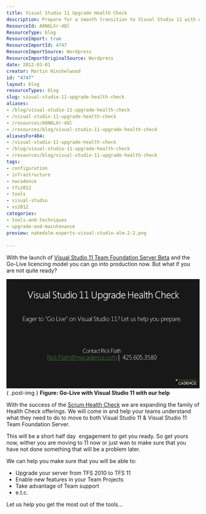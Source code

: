 ```yaml
---
title: Visual Studio 11 Upgrade Health Check
description: Prepare for a smooth transition to Visual Studio 11 with our expert Health Check. Ensure your upgrade is seamless and unlock new features today!
ResourceId: A8N6LXr-4Ql
ResourceType: blog
ResourceImport: true
ResourceImportId: 4747
ResourceImportSource: Wordpress
ResourceImportOriginalSource: Wordpress
date: 2012-03-01
creator: Martin Hinshelwood
id: "4747"
layout: blog
resourceTypes: blog
slug: visual-studio-11-upgrade-health-check
aliases:
- /blog/visual-studio-11-upgrade-health-check
- /visual-studio-11-upgrade-health-check
- /resources/A8N6LXr-4Ql
- /resources/blog/visual-studio-11-upgrade-health-check
aliasesFor404:
- /visual-studio-11-upgrade-health-check
- /blog/visual-studio-11-upgrade-health-check
- /resources/blog/visual-studio-11-upgrade-health-check
tags:
- configuration
- infrastructure
- nwcadence
- tfs2012
- tools
- visual-studio
- vs2012
categories:
- tools-and-techniques
- upgrade-and-maintenance
preview: nakedalm-experts-visual-studio-alm-2-2.png

---
```

With the launch of [Visual Studio 11 Team Foundation Server Beta](http://blog.hinshelwood.com/announcing-visual-studio-11-beta-will-launch-on-february-29th/) and the Go-Live licencing model you can go into production now. But what if you are not quite ready?

[![image](images/image_thumb-1-1.png "image")](http://blog.hinshelwood.com/files/2012/03/image.png)  
{ .post-img }
**Figure: Go-Live with Visual Studio 11 with our help**

With the success of the [Scrum Health Check](http://blog.hinshelwood.com/are-you-doing-scrum-find-out-with-a-scrum-health-check/) we are expanding the family of Health Check offerings. We will come in and help your teams understand what they need to do to move to both Visual Studio 11 & Visual Studio 11 Team Foundation Server.

This will be a short half day  engagement to get you ready. So get yours now, wither you are moving to 11 now or just wan to make sure that you have not done something that will be a problem later.

We can help you make sure that you will be able to:

- Upgrade your server from TFS 2010 to TFS 11
- Enable new features in your Team Projects
- Take advantage of Team support
- e.t.c.

Let us help you get the most out of the tools…
